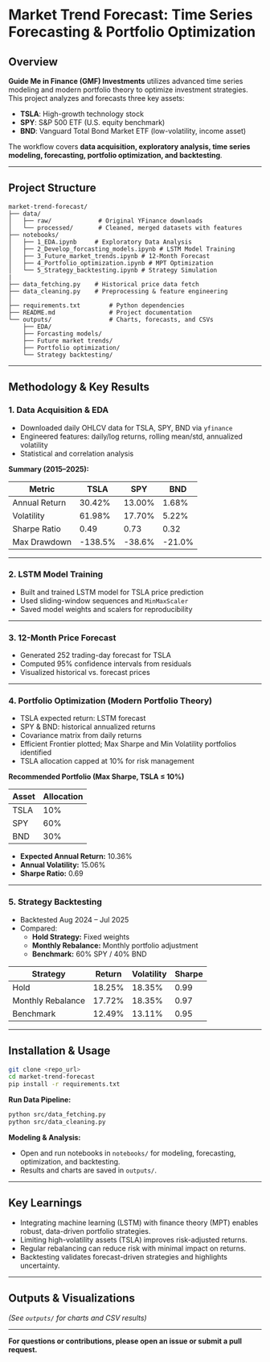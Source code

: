 # Market Trend Forecast: Time Series Forecasting & Portfolio Optimization

## Overview
**Guide Me in Finance (GMF) Investments** utilizes advanced time series modeling and modern portfolio theory to optimize investment strategies. This project analyzes and forecasts three key assets:
- **TSLA**: High-growth technology stock
- **SPY**: S&P 500 ETF (U.S. equity benchmark)
- **BND**: Vanguard Total Bond Market ETF (low-volatility, income asset)

The workflow covers **data acquisition, exploratory analysis, time series modeling, forecasting, portfolio optimization, and backtesting**.

---

## Project Structure

```
market-trend-forecast/
├── data/
│   ├── raw/             # Original YFinance downloads
│   └── processed/       # Cleaned, merged datasets with features
├── notebooks/
│   ├── 1_EDA.ipynb     # Exploratory Data Analysis
│   ├── 2_Develop_forcasting_models.ipynb # LSTM Model Training
│   ├── 3_Future_market_trends.ipynb # 12-Month Forecast
│   ├── 4_Portfolio_optimization.ipynb # MPT Optimization
│   └── 5_Strategy_backtesting.ipynb # Strategy Simulation
|
├── data_fetching.py    # Historical price data fetch
├── data_cleaning.py    # Preprocessing & feature engineering
│           
├── requirements.txt        # Python dependencies
├── README.md               # Project documentation
└── outputs/                # Charts, forecasts, and CSVs
    ├── EDA/ 
    ├── Forcasting models/
    ├── Future market trends/
    ├── Portfolio optimization/
    └── Strategy backtesting/

```

---

## Methodology & Key Results

### 1. Data Acquisition & EDA
- Downloaded daily OHLCV data for TSLA, SPY, BND via `yfinance`
- Engineered features: daily/log returns, rolling mean/std, annualized volatility
- Statistical and correlation analysis

**Summary (2015–2025):**

| Metric         | TSLA    | SPY    | BND   |
|----------------|---------|--------|-------|
| Annual Return  | 30.42%  | 13.00% | 1.68% |
| Volatility     | 61.98%  | 17.70% | 5.22% |
| Sharpe Ratio   | 0.49    | 0.73   | 0.32  |
| Max Drawdown   | -138.5% | -38.6% | -21.0% |

---

### 2. LSTM Model Training
- Built and trained LSTM model for TSLA price prediction
- Used sliding-window sequences and `MinMaxScaler`
- Saved model weights and scalers for reproducibility

---

### 3. 12-Month Price Forecast
- Generated 252 trading-day forecast for TSLA
- Computed 95% confidence intervals from residuals
- Visualized historical vs. forecast prices

---

### 4. Portfolio Optimization (Modern Portfolio Theory)
- TSLA expected return: LSTM forecast
- SPY & BND: historical annualized returns
- Covariance matrix from daily returns
- Efficient Frontier plotted; Max Sharpe and Min Volatility portfolios identified
- TSLA allocation capped at 10% for risk management

**Recommended Portfolio (Max Sharpe, TSLA ≤ 10%)**

| Asset | Allocation |
|-------|------------|
| TSLA  | 10%        |
| SPY   | 60%        |
| BND   | 30%        |

- **Expected Annual Return:** 10.36%
- **Annual Volatility:** 15.06%
- **Sharpe Ratio:** 0.69

---

### 5. Strategy Backtesting
- Backtested Aug 2024 – Jul 2025
- Compared:
  - **Hold Strategy:** Fixed weights
  - **Monthly Rebalance:** Monthly portfolio adjustment
  - **Benchmark:** 60% SPY / 40% BND

| Strategy              | Return   | Volatility | Sharpe |
|-----------------------|----------|------------|--------|
| Hold                  | 18.25%   | 18.35%     | 0.99   |
| Monthly Rebalance     | 17.72%   | 18.35%     | 0.97   |
| Benchmark             | 12.49%   | 13.11%     | 0.95   |

---

## Installation & Usage

```bash
git clone <repo_url>
cd market-trend-forecast
pip install -r requirements.txt
```

**Run Data Pipeline:**
```bash
python src/data_fetching.py
python src/data_cleaning.py
```

**Modeling & Analysis:**
- Open and run notebooks in `notebooks/` for modeling, forecasting, optimization, and backtesting.
- Results and charts are saved in `outputs/`.

---

## Key Learnings

- Integrating machine learning (LSTM) with finance theory (MPT) enables robust, data-driven portfolio strategies.
- Limiting high-volatility assets (TSLA) improves risk-adjusted returns.
- Regular rebalancing can reduce risk with minimal impact on returns.
- Backtesting validates forecast-driven strategies and highlights uncertainty.

---

## Outputs & Visualizations

*(See `outputs/` for charts and CSV results)*

---

**For questions or contributions, please open an issue or submit a pull request.**